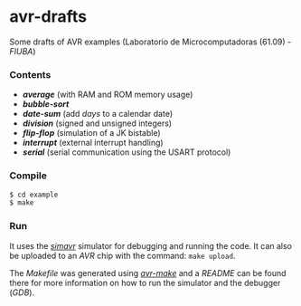 # avr-drafts

Some drafts of AVR examples (Laboratorio de Microcomputadoras (61.09) - _FIUBA_)

### Contents

- ***average*** (with RAM and ROM memory usage)
- ***bubble-sort***
- ***date-sum*** (add _days_ to a calendar date)
- ***division*** (signed and unsigned integers)
- ***flip-flop*** (simulation of a JK bistable)
- ***interrupt*** (external interrupt handling)
- ***serial*** (serial communication using the USART protocol)

### Compile

```bash
$ cd example
$ make
```

### Run

It uses the [_simavr_](https://github.com/buserror/simavr) simulator for debugging and running the code. It can also be uploaded to an _AVR_ chip with the command: `make upload`.

The _Makefile_ was generated using [_avr-make_](https://github.com/PatricioIribarneCatella/avr-make) and a _README_ can be found there for more information on how to run the simulator and the debugger (_GDB_).

